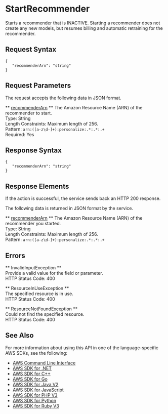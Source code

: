 # StartRecommender<a name="API_StartRecommender"></a>

Starts a recommender that is INACTIVE\. Starting a recommender does not create any new models, but resumes billing and automatic retraining for the recommender\.

## Request Syntax<a name="API_StartRecommender_RequestSyntax"></a>

```
{
   "recommenderArn": "string"
}
```

## Request Parameters<a name="API_StartRecommender_RequestParameters"></a>

The request accepts the following data in JSON format\.

 ** [recommenderArn](#API_StartRecommender_RequestSyntax) **   <a name="personalize-StartRecommender-request-recommenderArn"></a>
The Amazon Resource Name \(ARN\) of the recommender to start\.  
Type: String  
Length Constraints: Maximum length of 256\.  
Pattern: `arn:([a-z\d-]+):personalize:.*:.*:.+`   
Required: Yes

## Response Syntax<a name="API_StartRecommender_ResponseSyntax"></a>

```
{
   "recommenderArn": "string"
}
```

## Response Elements<a name="API_StartRecommender_ResponseElements"></a>

If the action is successful, the service sends back an HTTP 200 response\.

The following data is returned in JSON format by the service\.

 ** [recommenderArn](#API_StartRecommender_ResponseSyntax) **   <a name="personalize-StartRecommender-response-recommenderArn"></a>
The Amazon Resource Name \(ARN\) of the recommender you started\.  
Type: String  
Length Constraints: Maximum length of 256\.  
Pattern: `arn:([a-z\d-]+):personalize:.*:.*:.+` 

## Errors<a name="API_StartRecommender_Errors"></a>

 ** InvalidInputException **   
Provide a valid value for the field or parameter\.  
HTTP Status Code: 400

 ** ResourceInUseException **   
The specified resource is in use\.  
HTTP Status Code: 400

 ** ResourceNotFoundException **   
Could not find the specified resource\.  
HTTP Status Code: 400

## See Also<a name="API_StartRecommender_SeeAlso"></a>

For more information about using this API in one of the language\-specific AWS SDKs, see the following:
+  [AWS Command Line Interface](https://docs.aws.amazon.com/goto/aws-cli/personalize-2018-05-22/StartRecommender) 
+  [AWS SDK for \.NET](https://docs.aws.amazon.com/goto/DotNetSDKV3/personalize-2018-05-22/StartRecommender) 
+  [AWS SDK for C\+\+](https://docs.aws.amazon.com/goto/SdkForCpp/personalize-2018-05-22/StartRecommender) 
+  [AWS SDK for Go](https://docs.aws.amazon.com/goto/SdkForGoV1/personalize-2018-05-22/StartRecommender) 
+  [AWS SDK for Java V2](https://docs.aws.amazon.com/goto/SdkForJavaV2/personalize-2018-05-22/StartRecommender) 
+  [AWS SDK for JavaScript](https://docs.aws.amazon.com/goto/AWSJavaScriptSDK/personalize-2018-05-22/StartRecommender) 
+  [AWS SDK for PHP V3](https://docs.aws.amazon.com/goto/SdkForPHPV3/personalize-2018-05-22/StartRecommender) 
+  [AWS SDK for Python](https://docs.aws.amazon.com/goto/boto3/personalize-2018-05-22/StartRecommender) 
+  [AWS SDK for Ruby V3](https://docs.aws.amazon.com/goto/SdkForRubyV3/personalize-2018-05-22/StartRecommender) 
